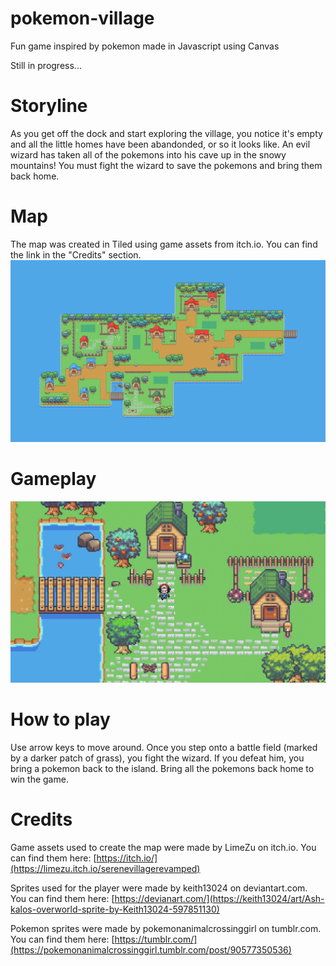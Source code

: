 # pokemon-village
Fun game inspired by pokemon made in Javascript using Canvas

Still in progress...

# Storyline
As you get off the dock and start exploring the village, you notice it's empty and all the little homes have been abandonded, or so it looks like. 
An evil wizard has taken all of the pokemons into his cave up in the snowy mountains! You must fight the wizard to save the pokemons and bring them back home.

# Map
The map was created in Tiled using game assets from itch.io. You can find the link in the "Credits" section.
![Screenshot](images/village-map.png)

# Gameplay
![Screenshot](images/gameplay.jpg)

# How to play
Use arrow keys to move around. Once you step onto a battle field (marked by a darker patch of grass), you fight the wizard. If you defeat him, you bring a pokemon back to the island. Bring all the pokemons back home to win the game.

# Credits
Game assets used to create the map were made by LimeZu on itch.io. You can find them here: [https://itch.io/](https://limezu.itch.io/serenevillagerevamped)

Sprites used for the player were made by keith13024 on deviantart.com. You can find them here: [https://devianart.com/](https://keith13024/art/Ash-kalos-overworld-sprite-by-Keith13024-597851130)

Pokemon sprites were made by pokemonanimalcrossinggirl on tumblr.com. You can find them here: [https://tumblr.com/](https://pokemonanimalcrossinggirl.tumblr.com/post/90577350536)

